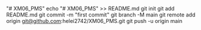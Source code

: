"# XM06_PMS" 
echo "# XM06_PMS" >> README.md
git init
git add README.md
git commit -m "first commit"
git branch -M main
git remote add origin git@github.com:helei2742/XM06_PMS.git
git push -u origin main